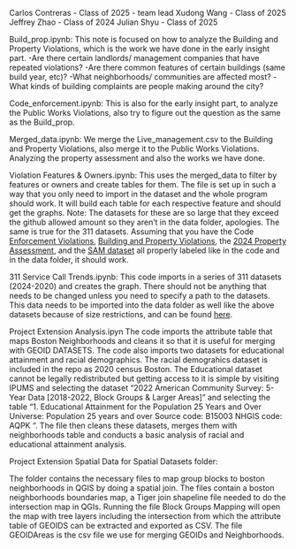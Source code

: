 Carlos Contreras - Class of 2025 - team lead 
Xudong Wang - Class of 2025
Jeffrey Zhao - Class of 2024 
Julian Shyu - Class of 2025

Build_prop.ipynb: 
This note is focused on how to analyze the Building and Property Violations, which is the work we have done in the early insight part.
-Are there certain landlords/ management companies that have repeated violations?
-Are there common features of certain buildings (same build year, etc)?
-What neighborhoods/ communities are affected most?
-What kinds of building complaints are people making around the city?

Code_enforcement.ipynb:
This is also for the early insight part, to analyze the Public Works Violations, also try to figure out the question as the same as the Build_prop.

Merged_data.ipynb:
We merge the Live_management.csv to the Building and Property Violations, also merge it to the Public Works Violations. Analyzing the property assessment and also the works we have done.

Violation Features & Owners.ipynb:
This uses the merged_data to filter by features or owners and create tables for them. The file is set up in such a way that you only need to import in the dataset and the whole program should work. It will build each table for each respective feature and should get the graphs. Note: The datasets for these are so large that they exceed the github allowed amount so they aren’t in the data folder, apologies. The same is true for the 311 datasets. Assuming that you have the Code [Enforcement Violations](https://data.boston.gov/dataset/public-works-violations), [Building and Property Violations](https://data.boston.gov/dataset/building-and-property-violations1), the [2024 Property Assessment](https://data.boston.gov/dataset/property-assessment), and the [SAM dataset](https://data.boston.gov/dataset/live-street-address-management-sam-addresses/resource/6d6cfc99-6f26-4974-bbb3-17b5dbad49a9) all properly labeled like in the code and in the data folder, it should work.

311 Service Call Trends.ipynb:
This code imports in a series of 311 datasets (2024-2020) and creates the graph. There should not be anything that needs to be changed unless you need to specify a path to the datasets. This data needs to be imported into the data folder as well like the above datasets because of size restrictions, and can be found [here](https://data.boston.gov/dataset/311-service-requests).



Project Extension Analysis.ipyn 
The code imports the attribute table that maps Boston Neighborhoods and cleans it so that it is useful for merging with GEOID DATASETS. The code also imports two datasets for educational attainment and racial demographics. The racial demograhics dataset is included in the repo as 2020 census Boston. The Educational dataset cannot be legally redistributed but getting access to it is simple by visiting IPUMS and selecting the dataset “2022 American Community Survey: 5-Year Data [2018-2022, Block Groups & Larger Areas]” and selecting the table “1. Educational Attainment for the Population 25 Years and Over
   Universe:    Population 25 years and over
   Source code: B15003
   NHGIS code:  AQPK
“. The file then cleans these datasets, merges them with neighborhoods table and conducts a basic analysis of racial and educational attainment analysis. 

Project Extension Spatial Data for Spatial Datasets folder:

The folder contains the necessary files to map group blocks to boston neighborhoods in QGIS by doing a spatial join. The files contain a boston neighborhoods boundaries map, a Tiger join shapeline file needed to do the intersection map in QGIs. 
Running the file Block Groups Mapping will open the map with tree layers including the intersection from which the attribute table of GEOIDS can be extracted and exported as CSV.
The file GEOIDAreas is the csv file we use for merging GEOIDs and Neighborhoods. 
